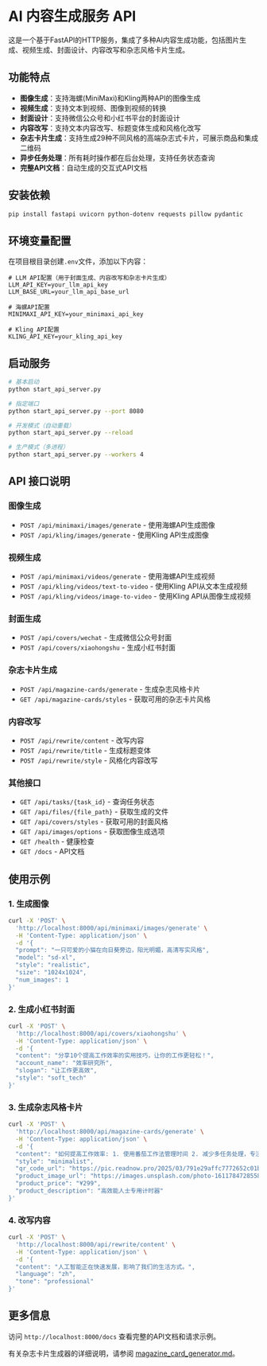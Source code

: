# AI 内容生成服务 API

这是一个基于FastAPI的HTTP服务，集成了多种AI内容生成功能，包括图片生成、视频生成、封面设计、内容改写和杂志风格卡片生成。

## 功能特点

- **图像生成**：支持海螺(MiniMaxi)和Kling两种API的图像生成
- **视频生成**：支持文本到视频、图像到视频的转换
- **封面设计**：支持微信公众号和小红书平台的封面设计
- **内容改写**：支持文本内容改写、标题变体生成和风格化改写
- **杂志卡片生成**：支持生成29种不同风格的高端杂志式卡片，可展示商品和集成二维码
- **异步任务处理**：所有耗时操作都在后台处理，支持任务状态查询
- **完整API文档**：自动生成的交互式API文档

## 安装依赖

```bash
pip install fastapi uvicorn python-dotenv requests pillow pydantic
```

## 环境变量配置

在项目根目录创建`.env`文件，添加以下内容：

```
# LLM API配置（用于封面生成、内容改写和杂志卡片生成）
LLM_API_KEY=your_llm_api_key
LLM_BASE_URL=your_llm_api_base_url

# 海螺API配置
MINIMAXI_API_KEY=your_minimaxi_api_key

# Kling API配置
KLING_API_KEY=your_kling_api_key
```

## 启动服务

```bash
# 基本启动
python start_api_server.py

# 指定端口
python start_api_server.py --port 8080

# 开发模式（自动重载）
python start_api_server.py --reload

# 生产模式（多进程）
python start_api_server.py --workers 4
```

## API 接口说明

### 图像生成

- `POST /api/minimaxi/images/generate` - 使用海螺API生成图像
- `POST /api/kling/images/generate` - 使用Kling API生成图像

### 视频生成

- `POST /api/minimaxi/videos/generate` - 使用海螺API生成视频
- `POST /api/kling/videos/text-to-video` - 使用Kling API从文本生成视频
- `POST /api/kling/videos/image-to-video` - 使用Kling API从图像生成视频

### 封面生成

- `POST /api/covers/wechat` - 生成微信公众号封面
- `POST /api/covers/xiaohongshu` - 生成小红书封面

### 杂志卡片生成

- `POST /api/magazine-cards/generate` - 生成杂志风格卡片
- `GET /api/magazine-cards/styles` - 获取可用的杂志卡片风格

### 内容改写

- `POST /api/rewrite/content` - 改写内容
- `POST /api/rewrite/title` - 生成标题变体
- `POST /api/rewrite/style` - 风格化内容改写

### 其他接口

- `GET /api/tasks/{task_id}` - 查询任务状态
- `GET /api/files/{file_path}` - 获取生成的文件
- `GET /api/covers/styles` - 获取可用的封面风格
- `GET /api/images/options` - 获取图像生成选项
- `GET /health` - 健康检查
- `GET /docs` - API文档

## 使用示例

### 1. 生成图像

```bash
curl -X 'POST' \
  'http://localhost:8000/api/minimaxi/images/generate' \
  -H 'Content-Type: application/json' \
  -d '{
  "prompt": "一只可爱的小猫在向日葵旁边，阳光明媚，高清写实风格",
  "model": "sd-xl",
  "style": "realistic",
  "size": "1024x1024",
  "num_images": 1
}'
```

### 2. 生成小红书封面

```bash
curl -X 'POST' \
  'http://localhost:8000/api/covers/xiaohongshu' \
  -H 'Content-Type: application/json' \
  -d '{
  "content": "分享10个提高工作效率的实用技巧，让你的工作更轻松！",
  "account_name": "效率研究所",
  "slogan": "让工作更高效",
  "style": "soft_tech"
}'
```

### 3. 生成杂志风格卡片

```bash
curl -X 'POST' \
  'http://localhost:8000/api/magazine-cards/generate' \
  -H 'Content-Type: application/json' \
  -d '{
  "content": "如何提高工作效率: 1. 使用番茄工作法管理时间 2. 减少多任务处理，专注单一任务 3. 定期休息，避免疲劳",
  "style": "minimalist",
  "qr_code_url": "https://pic.readnow.pro/2025/03/791e29affc7772652c01be54b92e8c43.jpg",
  "product_image_url": "https://images.unsplash.com/photo-1611784728558-6a882d147c80",
  "product_price": "¥299",
  "product_description": "高效能人士专用计时器"
}'
```

### 4. 改写内容

```bash
curl -X 'POST' \
  'http://localhost:8000/api/rewrite/content' \
  -H 'Content-Type: application/json' \
  -d '{
  "content": "人工智能正在快速发展，影响了我们的生活方式。",
  "language": "zh",
  "tone": "professional"
}'
```

## 更多信息

访问 `http://localhost:8000/docs` 查看完整的API文档和请求示例。

有关杂志卡片生成器的详细说明，请参阅 [magazine_card_generator.md](docs/magazine_card_generator.md)。 